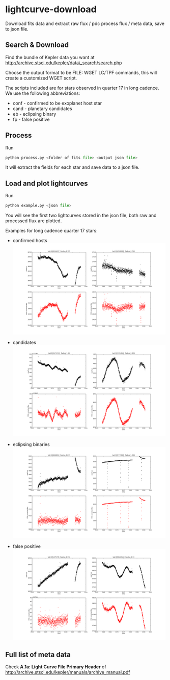 lightcurve-download
===================

Download fits data and extract raw flux / pdc process flux / meta data, save to
json file.

Search & Download
-----------------
Find the bundle of Kepler data you want at
http://archive.stsci.edu/kepler/data\_search/search.php

Choose the output format to be FILE: WGET LC/TPF commands, this will create a
customized WGET script.

The scripts included are for stars observed in quarter 17 in long cadence. We use the
following abbreviations:
  * conf - confirmed to be exoplanet host star
  * cand - planetary candidates
  * eb   - eclipsing binary
  * fp   - false positive

Process
-------
Run

```python
python process.py <folder of fits file> <output json file>
```

It will extract the fields for each star and save data to a json file.

Load and plot lightcurves
-------------------------
Run

```python
python example.py <json file>
```

You will see the first two lightcurves stored in the json file, both raw and
processed flux are plotted.

Examples for long cadence quarter 17 stars:

* confirmed hosts
![confirmed hosts](/example_conf.png)

* candidates
![candidates](/example_cand.png)

* eclipsing binaries
![eclipsing binaries](/example_eb.png)

* false positive
![false positive](/example_fp.png)


Full list of meta data
----------------------
Check **A.1a: Light Curve File Primary Header** of
http://archive.stsci.edu/kepler/manuals/archive_manual.pdf
